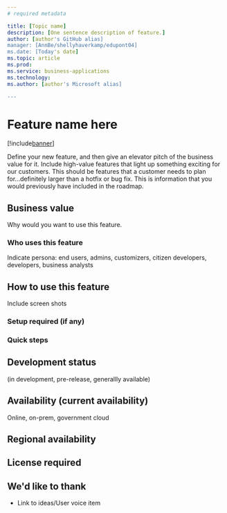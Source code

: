 ```yaml
---
# required metadata

title: [Topic name]
description: [One sentence description of feature.]
author: [author's GitHub alias]
manager: [AnnBe/shellyhaverkamp/edupont04]
ms.date: [Today's date]
ms.topic: article
ms.prod: 
ms.service: business-applications
ms.technology: 
ms.author: [author's Microsoft alias]

---
```


# Feature name here

[!include[banner](includes/banner.md)]

Define your new feature, and then give an elevator pitch of the business value for it. Include high-value features that light up something exciting for our customers. This should be features that a customer needs to plan for...definitely larger than a hotfix or bug fix. This is information that you would previously have included in the roadmap.

## Business value
Why would you want to use this feature. 

### Who uses this feature
Indicate persona:  end users, admins, customizers, citizen developers, developers, business analysts

## How to use this feature
Include screen shots

### Setup required (if any)

### Quick steps

## Development status
(in development, pre-release, generallly available)

## Availability (current availability)
Online, on-prem, government cloud

## Regional availability

## License required

## We'd like to thank
- Link to ideas/User voice item
 
